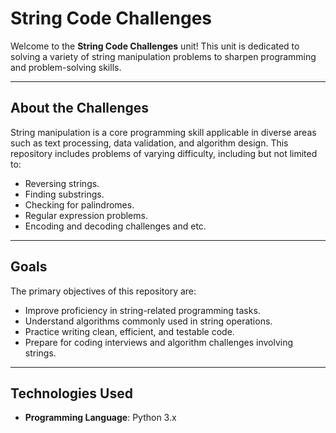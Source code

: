 # String Code Challenges

Welcome to the **String Code Challenges** unit! This unit is dedicated to solving a variety of string manipulation problems to sharpen programming and problem-solving skills.

---

## About the Challenges

String manipulation is a core programming skill applicable in diverse areas such as text processing, data validation, and algorithm design. This repository includes problems of varying difficulty, including but not limited to:

- Reversing strings.
- Finding substrings.
- Checking for palindromes.
- Regular expression problems.
- Encoding and decoding challenges and etc.

---

## Goals

The primary objectives of this repository are:

- Improve proficiency in string-related programming tasks.
- Understand algorithms commonly used in string operations.
- Practice writing clean, efficient, and testable code.
- Prepare for coding interviews and algorithm challenges involving strings.

---

## Technologies Used

- **Programming Language**: Python 3.x


